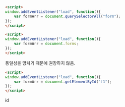 ```html
<script>
window.addEventListener("load", function(){
	var formArr = document.querySelectorAll("form");
});
</script>
```

```html
<script>
window.addEventListener("load", function(){
	var formArr = document.forms;
});
</script>
```
통일성을 망치기 때문에 권장하지 않음.

```html
<script>
window.addEventListener("load", function(){
	var formArr = document.getElementById("f1");
});
</script>
```
id
<!--stackedit_data:
eyJoaXN0b3J5IjpbLTE1NjI0MTUxMjBdfQ==
-->